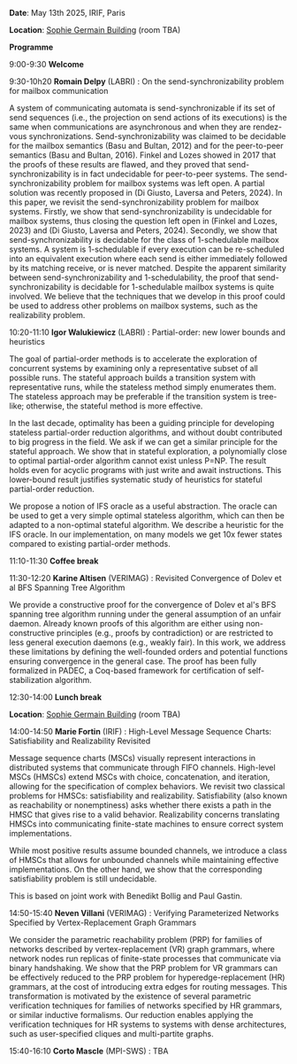 **Date**: May 13th 2025, IRIF, Paris

**Location**: [Sophie Germain Building](https://maps.app.goo.gl/RP9ENjVjaeUiUdhH8) (room TBA)

**Programme**

9:00-9:30 **Welcome**

9:30-10h20 **Romain Delpy** (LABRI) : On the send-synchronizability problem for mailbox communication

A system of communicating automata is send-synchronizable if its set of send sequences (i.e., the projection on send actions of its executions) is the same when communications are asynchronous and when they are rendez-vous synchronizations. Send-synchronizability was claimed to be decidable for the mailbox semantics (Basu and Bultan, 2012) and for the peer-to-peer semantics (Basu and Bultan, 2016). Finkel and Lozes showed in 2017 that the proofs of these results are flawed, and they proved that send-synchronizability is in fact undecidable for peer-to-peer systems. The send-synchronizability problem for mailbox systems was left open. A partial solution was recently proposed in (Di Giusto, Laversa and Peters, 2024). In this paper, we revisit the send-synchronizability problem for mailbox systems. Firstly, we show that send-synchronizability is undecidable for mailbox systems, thus closing the question left open in (Finkel and Lozes, 2023) and (Di Giusto, Laversa and Peters, 2024). Secondly, we show that send-synchronizability is decidable for the class of 1-schedulable mailbox systems. A system is 1-schedulable if every execution can be re-scheduled into an equivalent execution where each send is either immediately followed by its matching receive, or is never matched. Despite the apparent similarity between send-synchronizability and 1-schedulability, the proof that send-synchronizability is decidable for 1-schedulable mailbox systems is quite involved. We believe that the techniques that we develop in this proof could be used to address other problems on mailbox systems, such as the realizability problem.

10:20-11:10 **Igor Walukiewicz** (LABRI) : Partial-order: new lower bounds and heuristics

The goal of partial-order methods is to accelerate the exploration of concurrent systems by examining only a representative subset of all possible runs. The stateful approach builds a transition system with representative runs, while the stateless method simply enumerates them. The stateless approach may be preferable if the transition system is tree-like; otherwise, the stateful method is more effective.

In the last decade, optimality has been a guiding principle for developing stateless partial-order reduction algorithms, and without doubt contributed to big progress in the field. We ask if we can get a similar principle for the stateful approach. We show that in stateful exploration, a polynomially close to optimal partial-order algorithm cannot exist unless P=NP. The result holds even for acyclic programs with just write and await instructions. This lower-bound result justifies systematic study of heuristics for stateful partial-order reduction.

We propose a notion of IFS oracle as a useful abstraction. The oracle can be used to get a very simple optimal stateless algorithm, which can then be adapted to a non-optimal stateful algorithm. We describe a heuristic for the IFS oracle. In our implementation, on many models we get 10x fewer states compared to existing partial-order methods.

11:10-11:30 **Coffee break**

11:30-12:20 **Karine Altisen** (VERIMAG) : Revisited Convergence of Dolev et al BFS Spanning Tree Algorithm

We provide a constructive proof for the convergence of Dolev et al's BFS spanning tree algorithm running under the general assumption of an unfair daemon.  Already known proofs of this algorithm are either using non-constructive principles (e.g., proofs by contradiction) or are restricted to less general execution daemons (e.g., weakly fair).  In this work, we address these limitations by defining the well-founded orders and potential functions ensuring convergence in the general case.  The proof has been fully formalized in PADEC, a Coq-based framework for certification of self-stabilization algorithm.

12:30-14:00 **Lunch break**

**Location**: [Sophie Germain Building](https://maps.app.goo.gl/RP9ENjVjaeUiUdhH8) (room TBA)

14:00-14:50 **Marie Fortin** (IRIF) : High-Level Message Sequence Charts: Satisfiability and Realizability Revisited

Message sequence charts (MSCs) visually represent interactions in distributed systems that communicate through FIFO channels. High-level MSCs (HMSCs) extend MSCs with choice, concatenation, and iteration, allowing for the specification of complex behaviors. We revisit two classical problems for HMSCs: satisfiability and realizability. Satisfiability (also known as reachability or nonemptiness) asks whether there exists a path in the HMSC that gives rise to a valid behavior. Realizability concerns translating HMSCs into communicating finite-state machines to ensure correct system implementations.

While most positive results assume bounded channels, we introduce a class of HMSCs that allows for unbounded channels
while maintaining effective implementations. On the other hand, we show that the corresponding satisfiability problem is
still undecidable.

This is based on joint work with Benedikt Bollig and Paul Gastin.

14:50-15:40 **Neven Villani** (VERIMAG) : Verifying Parameterized Networks Specified by Vertex-Replacement Graph Grammars

 We consider the parametric reachability problem (PRP) for families of networks described by vertex-replacement (VR) graph grammars, where network nodes run replicas of finite-state processes that communicate via binary handshaking. We show that the PRP problem for VR grammars can be effectively reduced to the PRP problem for hyperedge-replacement (HR) grammars, at the cost of introducing extra edges for routing messages. This transformation is motivated by the existence of several parametric verification techniques for families of networks specified by HR grammars, or similar inductive formalisms. Our reduction enables applying the verification techniques for HR systems to systems with dense architectures, such as user-specified cliques and multi-partite graphs.

15:40-16:10 **Corto Mascle** (MPI-SWS) : TBA

